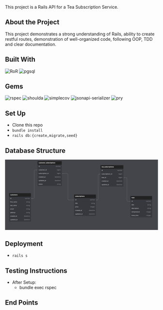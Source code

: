  This project is a Rails API for a Tea Subscription Service.

## About the Project
  This project demonstrates a strong understanding of Rails, ability to create restful routes, demonstration of well-organized code, following OOP, TDD and clear documentation.

## Built With
![RoR](https://img.shields.io/badge/Ruby_on_Rails-CC0000?style=for-the-badge&logo=ruby-on-rails&logoColor=white)
![pgsql](https://img.shields.io/badge/PostgreSQL-316192?style=for-the-badge&logo=postgresql&logoColor=white)

## Gems
![rspec](https://img.shields.io/gem/v/rspec-rails?label=rspec&style=flat-square)
![shoulda](https://img.shields.io/gem/v/shoulda-matchers?label=shoulda-matchers&style=flat-square)
![simplecov](https://img.shields.io/gem/v/simplecov?label=simplecov&style=flat-square)
![jsonapi-serializer](https://img.shields.io/gem/v/jsonapi-serializer?color=blue&label=jsonapi-serializer)
![pry](https://img.shields.io/gem/v/pry?color=blue&label=pry)

## Set Up
- Clone this repo
- `bundle install`
- `rails db:{create,migrate,seed}`

## Database Structure

![database](app/images/db_schema.png)

## Deployment
- `rails s`

## Testing Instructions

- After Setup:
    * bundle exec rspec

## End Points

